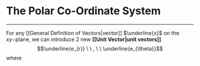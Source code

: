 # The Polar Co-Ordinate System
---

For any [[General Definition of Vectors|vector]] $\underline{x}$ on the $xy-$plane, we can introduce 2 new **[[Unit Vector|unit vectors]]** 
$$\underline{e_{r}} \ \ ,  \ \ \underline{e_{\theta}}$$
where 